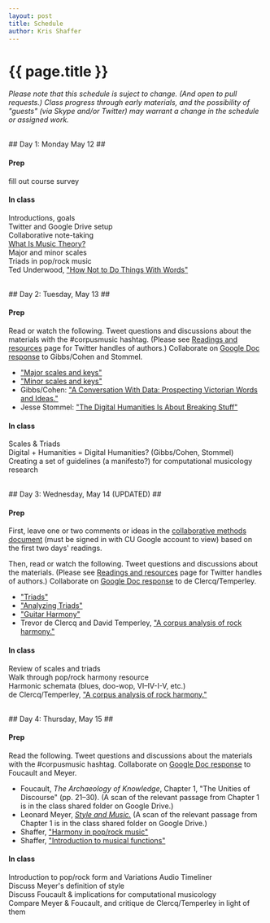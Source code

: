 ```yaml
---
layout: post
title: Schedule
author: Kris Shaffer
---
```


# {{ page.title }} #

*Please note that this schedule is suject to change. (And open to pull requests.) Class progress through early materials, and the possibility of "guests" (via Skype and/or Twitter) may warrant a change in the schedule or assigned work.*

<br/>
## Day 1: Monday May 12 ##

#### Prep ####

fill out course survey

#### In class ####

Introductions, goals  
Twitter and Google Drive setup  
Collaborative note-taking  
[What Is Music Theory?](http://www.hybridpedagogy.com/page-two/music-theory/)  
Major and minor scales  
Triads in pop/rock music  
Ted Underwood, ["How Not to Do Things With Words"](http://tedunderwood.com/2012/08/25/how-not-to-do-things-with-words/)

<br/>
## Day 2: Tuesday, May 13 ##

#### Prep ####

Read or watch the following. Tweet questions and discussions about the materials with the #corpusmusic hashtag. (Please see [Readings and resources](readings.html) page for Twitter handles of authors.) Collaborate on [Google Doc response](https://drive.google.com/a/colorado.edu/folderview?id=0B9o4hmKNoi6cYVZvRDNsaHlqcEk&usp=sharing) to Gibbs/Cohen and Stommel.

- ["Major scales and keys"](https://vimeo.com/94802632)  
- ["Minor scales and keys"](https://vimeo.com/94803688)  
- Gibbs/Cohen: ["A Conversation With Data: Prospecting Victorian Words and Ideas."](http://muse.jhu.edu/journals/victorian_studies/v054/54.1.gibbs.html)  
- Jesse Stommel: ["The Digital Humanities Is About Breaking Stuff"](http://www.hybridpedagogy.com/journal/the-digital-humanities-is-about-breaking-stuff/)  

#### In class ####

Scales & Triads  
Digital + Humanities = Digital Humanities? (Gibbs/Cohen, Stommel)  
Creating a set of guidelines (a manifesto?) for computational musicology research

<br/>
## Day 3: Wednesday, May 14 (UPDATED) ##

#### Prep ####

First, leave one or two comments or ideas in the [collaborative methods document](https://docs.google.com/a/colorado.edu/document/d/1gxQK0GIpb2mAKGkXQOjuG_WmR5MaeurEAd5dgsZxD6w/edit) (must be signed in with CU Google account to view) based on the first two days' readings.

Then, read or watch the following. Tweet questions and discussions about the materials. (Please see [Readings and resources](readings.html) page for Twitter handles of authors.) Collaborate on [Google Doc response](https://drive.google.com/a/colorado.edu/folderview?id=0B9o4hmKNoi6cYVZvRDNsaHlqcEk&usp=sharing) to de Clercq/Temperley.

- ["Triads"](https://vimeo.com/94521923)  
- ["Analyzing Triads"](https://vimeo.com/94723962)  
- ["Guitar Harmony"](https://vimeo.com/94527744)  
- Trevor de Clercq and David Temperley, ["A corpus analysis of rock harmony."](http://dx.doi.org/10.1017/S026114301000067X)

#### In class ####

Review of scales and triads  
Walk through pop/rock harmony resource  
Harmonic schemata (blues, doo-wop, VI–IV-I-V, etc.)  
de Clercq/Temperley, ["A corpus analysis of rock harmony."](http://dx.doi.org/10.1017/S026114301000067X)

<br/>
## Day 4: Thursday, May 15 ##

#### Prep ####

Read the following. Tweet questions and discussions about the materials with the #corpusmusic hashtag. Collaborate on [Google Doc response](https://drive.google.com/a/colorado.edu/folderview?id=0B9o4hmKNoi6cYVZvRDNsaHlqcEk&usp=sharing) to Foucault and Meyer.

- Foucault, *The Archaeology of Knowledge*, Chapter 1, "The Unities of Discourse" (pp. 21–30). (A scan of the relevant passage from Chapter 1 is in the class shared folder on Google Drive.)   
- Leonard Meyer, [*Style and Music.*](https://openlibrary.org/works/OL3267613W/Style_and_music) (A scan of the relevant passage from Chapter 1 is in the class shared folder on Google Drive.)  
- Shaffer, ["Harmony in pop/rock music"](http://kris.shaffermusic.com/musicianship/popRockHarmony.html)  
- Shaffer, ["Introduction to musical functions"](http://kris.shaffermusic.com/musicianship/functions.html)  


#### In class ####

Introduction to pop/rock form and Variations Audio Timeliner  
Discuss Meyer's definition of style  
Discuss Foucault & implications for computational musicology  
Compare Meyer & Foucault, and critique de Clercq/Temperley in light of them

<!--
<br/>
## Day 5: Friday, May 16 ##

#### Prep ####

First, come up with some questions or comments you have for our discussion with Trevor de Clercq.

Then, read or watch the following. Tweet questions and discussions about the materials with the #corpusmusic hashtag. Collaborate on [Google Doc response](https://drive.google.com/a/colorado.edu/folderview?id=0B9o4hmKNoi6cYVZvRDNsaHlqcEk&usp=sharing) to Burgoyne.

- video on verse-chorus form (link forthcoming)  
- video on AABA form (link forthcoming)  
- Burgoyne (link forthcoming)    
- review de Clercq/Temperley  

#### In class ####

Discussion with Trevor de Clercq (via Skype)  
Discuss McGill Billboard Project  
Start thinking about collaborative project

## Day 6: Monday, May 19 ##



## Day 7: Tuesday, May 20 ##



## Day 8: Wednesday, May 21 ##



## Day 9: Thursday, May 22 ##



## Day 10: Friday, May 23 ##



## Day 11: Tuesday, May 27 ##



## Day 12: Wednesday, May 28 ##



## Day 13: Thursday, May 29 ##



## Day 14: Friday, May 30 ##



-->